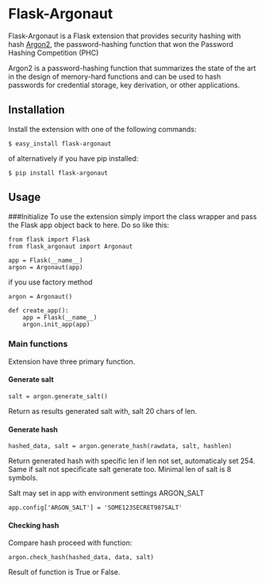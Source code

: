 # Flask-Argonaut

Flask-Argonaut is a Flask extension that provides security hashing with hash [Argon2](https://github.com/P-H-C/phc-winner-argon2), the password-hashing function that won the Password Hashing Competition (PHC) 

Argon2 is a password-hashing function that summarizes the state of the art in the design of memory-hard functions and can be used to hash passwords for credential storage, key derivation, or other applications.

## Installation

Install the extension with one of the following commands:

    $ easy_install flask-argonaut

of alternatively if you have pip installed:
    
    $ pip install flask-argonaut

## Usage

###Initialize
To use the extension simply import the class wrapper and pass the Flask app
object back to here. Do so like this:
    
    from flask import Flask
    from flask_argonaut import Argonaut
    
    app = Flask(__name__)
    argon = Argonaut(app)


if you use factory method
	
	argon = Argonaut()

	def create_app():
		app = Flask(__name__)
		argon.init_app(app)

### Main functions
Extension have three primary function.

#### Generate salt

	salt = argon.generate_salt()

Return as results generated salt with, salt 20 chars of len.

#### Generate hash
	hashed_data, salt = argon.generate_hash(rawdata, salt, hashlen)

Return generated hash with specific len if len not set, automaticaly set 254. Same if salt not specificate salt generate too. Minimal len of salt is 8 symbols.

Salt may set in app with environment settings ARGON_SALT 

	app.config['ARGON_SALT'] = 'SOME123SECRET987SALT'

#### Checking hash

Compare hash proceed with function:

	argon.check_hash(hashed_data, data, salt)
	
Result of function is True or False.

